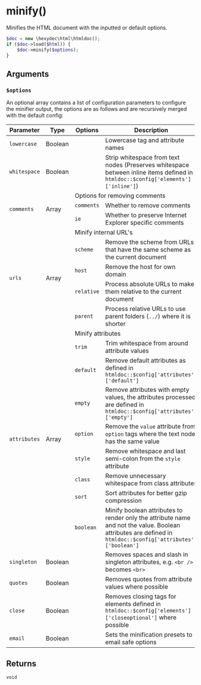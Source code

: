 # minify()

Minifies the HTML document with the inputted or default options.

```php
$doc = new \hexydec\html\htmldoc();
if ($doc->load($html)) {
	$doc->minify($options);
}
```

## Arguments

### `$options`

An optional array contains a list of configuration parameters to configure the minifier output, the options are as follows and are recursively merged with the default config:

<table>
	<thead>
		<tr>
			<th>Parameter</th>
			<th>Type</th>
			<th>Options</th>
			<th>Description</th>
			<th>Default</th>
		</tr>
	</thead>
	<tbody>
		<tr>
			<td><code>lowercase</code></td>
			<td>Boolean</td>
			<td></td>
			<td>Lowercase tag and attribute names</td>
			<td><code>true</code></td>
		</tr>
		<tr>
			<td><code>whitespace</code></td>
			<td>Boolean</td>
			<td></td>
			<td>Strip whitespace from text nodes (Preserves whitespace between inline items defined in <code>htmldoc::$config['elements']['inline']</code>)</td>
			<td><code>true</code></td>
		</tr>
		<tr>
			<td rowspan="3"><code>comments</code></td>
			<td rowspan="3">Array</td>
			<td colspan="2">Options for removing comments</td>
			<td><code>Array()</code></td>
		</tr>
		<tr>
			<td><code>comments</code></td>
			<td>Whether to remove comments</td>
			<td><code>true</code></td>
		</tr>
		<tr>
			<td><code>ie</code></td>
			<td>Whether to preserve Internet Explorer specific comments</td>
			<td><code>true</code></td>
		</tr>
		<tr>
			<td rowspan="5"><code>urls</code></td>
			<td rowspan="5">Array</td>
			<td colspan="2">Minify internal URL's</td>
			<td><code>Array()</code></td>
		</tr>
		<tr>
			<td><code>scheme</code></td>
			<td>Remove the scheme from URLs that have the same scheme as the current document</td>
			<td><code>true</code></td>
		</tr>
		<tr>
			<td><code>host</code></td>
			<td>Remove the host for own domain</td>
			<td><code>true</code></td>
		</tr>
		<tr>
			<td><code>relative</code></td>
			<td>Process absolute URLs to make them relative to the current document</td>
			<td><code>true</code></td>
		</tr>
		<tr>
			<td><code>parent</code></td>
			<td>Process relative URLs to use parent folders (<code>../</code>) where it is shorter</td>
			<td><code>true</code></td>
		</tr>
		<tr>
			<td rowspan="9"><code>attributes</code></td>
			<td rowspan="9">Array</td>
			<td colspan="2">Minify attributes</td>
			<td><code>Array()</code></td>
		</tr>
			<tr>
				<td><code>trim</code></td>
				<td>Trim whitespace from around attribute values</td>
				<td><code>true</code></td>
			</tr>
		<tr>
			<td><code>default</code></td>
			<td>Remove default attributes as defined in <code>htmldoc::$config['attributes']['default']</code></td>
			<td><code>true</code></td>
		</tr>
		<tr>
			<td><code>empty</code></td>
			<td>Remove attributes with empty values, the attributes processed are defined in <code>htmldoc::$config['attributes']['empty']</code></td>
			<td><code>true</code></td>
		</tr>
		<tr>
			<td><code>option</code></td>
			<td>Remove the <code>value</code> attribute from <code>option</code> tags where the text node has the same value</td>
			<td><code>true</code></td>
		</tr>
		<tr>
			<td><code>style</code></td>
			<td>Remove whitespace and last semi-colon from the <code>style</code> attribute</td>
			<td><code>true</code></td>
		</tr>
		<tr>
			<td><code>class</code></td>
			<td>Remove unnecessary whitespace from class attributes</td>
			<td><code>true</code></td>
		</tr>
		<tr>
			<td><code>sort</code></td>
			<td>Sort attributes for better gzip compression</td>
			<td><code>true</code></td>
		</tr>
		<tr>
			<td><code>boolean</code></td>
			<td>Minify boolean attributes to render only the attribute name and not the value. Boolean attributes are defined in <code>htmldoc::$config['attributes']['boolean']</code></td>
			<td><code>true</code></td>
		</tr>
		<tr>
			<td><code>singleton</code></td>
			<td>Boolean</td>
			<td></td>
			<td>Removes spaces and slash in singleton attributes, e.g. <code>&lt;br /&gt;</code> becomes <code>&lt;br&gt;</code></td>
			<td><code>true</code></td>
		</tr>
		<tr>
			<td><code>quotes</code></td>
			<td>Boolean</td>
			<td></td>
			<td>Removes quotes from attribute values where possible</td>
			<td><code>true</code></td>
		</tr>
		<tr>
			<td><code>close</code></td>
			<td>Boolean</td>
			<td></td>
			<td>Removes closing tags for elements defined in <code>htmldoc::$config['elements']['closeoptional']</code> where possible</td>
			<td><code>true</code></td>
		</tr>
		<tr>
			<td><code>email</code></td>
			<td>Boolean</td>
			<td></td>
			<td>Sets the minification presets to email safe options</td>
			<td><code>false</code></td>
		</tr>
	</tbody>
</table>

## Returns

`void`
